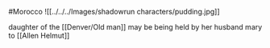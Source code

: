 #Morocco 
![[../../../Images/shadowrun characters/pudding.jpg]]

daughter of the [[Denver/Old man]]
may be being held by her husband
mary to [[Allen Helmut]]
